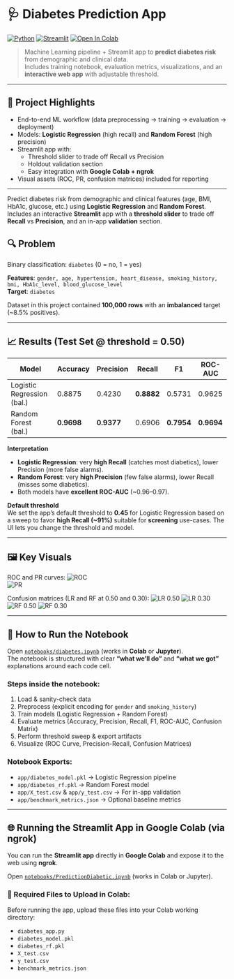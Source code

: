 # 🩺 Diabetes Prediction App

[![Python](https://img.shields.io/badge/Python-3.9%2B-blue.svg?logo=python)](https://www.python.org/)
[![Streamlit](https://img.shields.io/badge/Streamlit-1.x-FF4B4B.svg?logo=streamlit)](https://streamlit.io/)
[![Open In Colab](https://colab.research.google.com/assets/colab-badge.svg)](https://colab.research.google.com/github/YOUR-USERNAME/diabetes-prediction-app/blob/main/notebooks/diabetes_notebook.ipynb)

> Machine Learning pipeline + Streamlit app to **predict diabetes risk** from demographic and clinical data.  
> Includes training notebook, evaluation metrics, visualizations, and an **interactive web app** with adjustable threshold.

---

## 📌 Project Highlights
- End-to-end ML workflow (data preprocessing → training → evaluation → deployment)
- Models: **Logistic Regression** (high recall) and **Random Forest** (high precision)
- Streamlit app with:
  - Threshold slider to trade off Recall vs Precision
  - Holdout validation section
  - Easy integration with **Google Colab + ngrok**
- Visual assets (ROC, PR, confusion matrices) included for reporting

---

Predict diabetes risk from demographic and clinical features (age, BMI, HbA1c, glucose, etc.) using **Logistic Regression** and **Random Forest**.  
Includes an interactive **Streamlit** app with a **threshold slider** to trade off **Recall** vs **Precision**, and an in-app **validation** section.

## 🔍 Problem
Binary classification: `diabetes` (0 = no, 1 = yes)

**Features**: `gender, age, hypertension, heart_disease, smoking_history, bmi, HbA1c_level, blood_glucose_level`  
**Target**: `diabetes`

Dataset in this project contained **100,000 rows** with an **imbalanced** target (~8.5% positives).

---

## 📈 Results (Test Set @ threshold = 0.50)

| Model                         | Accuracy | Precision | Recall | F1    | ROC-AUC |
|------------------------------|----------|-----------|--------|-------|---------|
| Logistic Regression (bal.)   | 0.8875   | 0.4230    | **0.8882** | 0.5731 | 0.9625  |
| Random Forest (bal.)         | **0.9698** | **0.9377** | 0.6906 | **0.7954** | **0.9694** |

**Interpretation**  
- **Logistic Regression**: very **high Recall** (catches most diabetics), lower Precision (more false alarms).  
- **Random Forest**: very **high Precision** (few false alarms), lower Recall (misses some diabetics).  
- Both models have **excellent ROC-AUC** (~0.96–0.97).

**Default threshold**  
We set the app’s default threshold to **0.45** for Logistic Regression based on a sweep to favor **high Recall (~91%)** suitable for **screening** use-cases. The UI lets you change the threshold and model.

---

## 🖼️ Key Visuals

ROC and PR curves:
![ROC](assets/roc_curve.png)  
![PR](assets/pr_curve.png)

Confusion matrices (LR and RF at 0.50 and 0.30):
![LR 0.50](assets/cm_lr_050.png) ![LR 0.30](assets/cm_lr_030.png)  
![RF 0.50](assets/cm_rf_050.png) ![RF 0.30](assets/cm_rf_030.png)

---

## 🧪 How to Run the Notebook

Open [`notebooks/diabetes.ipynb`](notebooks/diabetes.ipynb) (works in **Colab** or **Jupyter**).  
The notebook is structured with clear **“what we’ll do”** and **“what we got”** explanations around each code cell.

### Steps inside the notebook:
1. Load & sanity-check data  
2. Preprocess (explicit encoding for `gender` and `smoking_history`)  
3. Train models (Logistic Regression + Random Forest)  
4. Evaluate metrics (Accuracy, Precision, Recall, F1, ROC-AUC, Confusion Matrix)  
5. Perform threshold sweep & export artifacts  
6. Visualize (ROC Curve, Precision-Recall, Confusion Matrices)  

### Notebook Exports:
- `app/diabetes_model.pkl` → Logistic Regression pipeline  
- `app/diabetes_rf.pkl` → Random Forest model  
- `app/X_test.csv` & `app/y_test.csv` → For in-app validation  
- `app/benchmark_metrics.json` → Optional baseline metrics  

---

## 🌐 Running the Streamlit App in Google Colab (via ngrok)

You can run the **Streamlit app** directly in **Google Colab** and expose it to the web using **ngrok**.

Open [`notebooks/PredictionDiabetic.ipynb`](notebooks/PredictionDiabetic.ipynb) (works in Colab or Jupyter).

### 📂 Required Files to Upload in Colab:
Before running the app, upload these files into your Colab working directory:
- `diabetes_app.py`  
- `diabetes_model.pkl`  
- `diabetes_rf.pkl`  
- `X_test.csv`  
- `y_test.csv`  
- `benchmark_metrics.json` 
